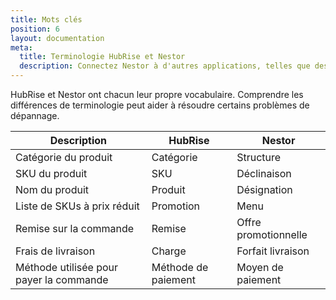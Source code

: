 ```yaml
---
title: Mots clés
position: 6
layout: documentation
meta:
  title: Terminologie HubRise et Nestor
  description: Connectez Nestor à d'autres applications, telles que des plateformes de commande en ligne, ou des systèmes de livraison.
---
```


HubRise et Nestor ont chacun leur propre vocabulaire. Comprendre les différences de terminologie peut aider à résoudre certains problèmes de dépannage.

| Description                             | HubRise             | Nestor               |
| --------------------------------------- | ------------------- | -------------------- |
| Catégorie du produit                    | Catégorie           | Structure            |
| SKU du produit                          | SKU                 | Déclinaison          |
| Nom du produit                          | Produit             | Désignation          |
| Liste de SKUs à prix réduit             | Promotion           | Menu                 |
| Remise sur la commande                  | Remise              | Offre promotionnelle |
| Frais de livraison                      | Charge              | Forfait livraison    |
| Méthode utilisée pour payer la commande | Méthode de paiement | Moyen de paiement    |
